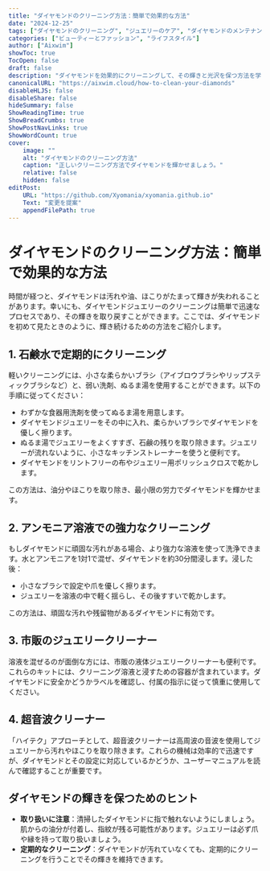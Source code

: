 ```yaml
---
title: "ダイヤモンドのクリーニング方法：簡単で効果的な方法"
date: "2024-12-25"
tags: ["ダイヤモンドのクリーニング", "ジュエリーのケア", "ダイヤモンドのメンテナンス", "輝き", "ダイヤモンドの光沢"]
categories: ["ビューティーとファッション", "ライフスタイル"]
author: ["Aixwim"]
showToc: true
TocOpen: false
draft: false
description: "ダイヤモンドを効果的にクリーニングして、その輝きと光沢を保つ方法を学びましょう。"
canonicalURL: "https://aixwim.cloud/how-to-clean-your-diamonds"
disableHLJS: false
disableShare: false
hideSummary: false
ShowReadingTime: true
ShowBreadCrumbs: true
ShowPostNavLinks: true
ShowWordCount: true
cover:
    image: ""
    alt: "ダイヤモンドのクリーニング方法"
    caption: "正しいクリーニング方法でダイヤモンドを輝かせましょう。"
    relative: false
    hidden: false
editPost:
    URL: "https://github.com/Xyomania/xyomania.github.io"
    Text: "変更を提案"
    appendFilePath: true
---
```


# ダイヤモンドのクリーニング方法：簡単で効果的な方法

時間が経つと、ダイヤモンドは汚れや油、ほこりがたまって輝きが失われることがあります。幸いにも、ダイヤモンドジュエリーのクリーニングは簡単で迅速なプロセスであり、その輝きを取り戻すことができます。ここでは、ダイヤモンドを初めて見たときのように、輝き続けるための方法をご紹介します。

## 1. 石鹸水で定期的にクリーニング

軽いクリーニングには、小さな柔らかいブラシ（アイブロウブラシやリップスティックブラシなど）と、弱い洗剤、ぬるま湯を使用することができます。以下の手順に従ってください：

- わずかな食器用洗剤を使ってぬるま湯を用意します。
- ダイヤモンドジュエリーをその中に入れ、柔らかいブラシでダイヤモンドを優しく擦ります。
- ぬるま湯でジュエリーをよくすすぎ、石鹸の残りを取り除きます。ジュエリーが流れないように、小さなキッチンストレーナーを使うと便利です。
- ダイヤモンドをリントフリーの布やジュエリー用ポリッシュクロスで乾かします。

この方法は、油分やほこりを取り除き、最小限の労力でダイヤモンドを輝かせます。

## 2. アンモニア溶液での強力なクリーニング

もしダイヤモンドに頑固な汚れがある場合、より強力な溶液を使って洗浄できます。水とアンモニアを1対1で混ぜ、ダイヤモンドを約30分間浸します。浸した後：

- 小さなブラシで設定や爪を優しく擦ります。
- ジュエリーを溶液の中で軽く揺らし、その後すすいで乾かします。

この方法は、頑固な汚れや残留物があるダイヤモンドに有効です。

## 3. 市販のジュエリークリーナー

溶液を混ぜるのが面倒な方には、市販の液体ジュエリークリーナーも便利です。これらのキットには、クリーニング溶液と浸すための容器が含まれています。ダイヤモンドに安全かどうかラベルを確認し、付属の指示に従って慎重に使用してください。

## 4. 超音波クリーナー

「ハイテク」アプローチとして、超音波クリーナーは高周波の音波を使用してジュエリーから汚れやほこりを取り除きます。これらの機械は効率的で迅速ですが、ダイヤモンドとその設定に対応しているかどうか、ユーザーマニュアルを読んで確認することが重要です。

## ダイヤモンドの輝きを保つためのヒント

- **取り扱いに注意**：清掃したダイヤモンドに指で触れないようにしましょう。肌からの油分が付着し、指紋が残る可能性があります。ジュエリーは必ず爪や縁を持って取り扱いましょう。
- **定期的なクリーニング**：ダイヤモンドが汚れていなくても、定期的にクリーニングを行うことでその輝きを維持できます。

